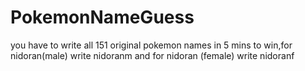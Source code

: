 # PokemonNameGuess
you have to write all 151 original pokemon names in 5 mins to win,for nidoran(male) write nidoranm and for nidoran (female) write nidoranf

